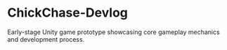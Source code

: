 # ChickChase-Devlog
Early-stage Unity game prototype showcasing core gameplay mechanics and development process.
